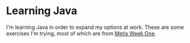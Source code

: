 Learning Java
=========

I'm learning Java in order to expand my options at work. These
are some exercises I'm trying, most of which are from
[Metis Week One](https://github.com/HayleyCAnderson/WeekOne).
